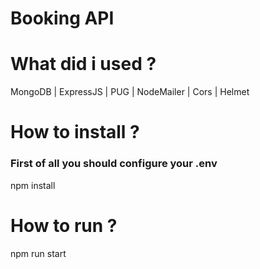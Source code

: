 # Booking API

# What did i used ?
MongoDB | ExpressJS | PUG | NodeMailer | Cors | Helmet 

# How to install ?
<h3> First of all you should configure your .env</h3>

npm install 

# How to run ?
npm run start
